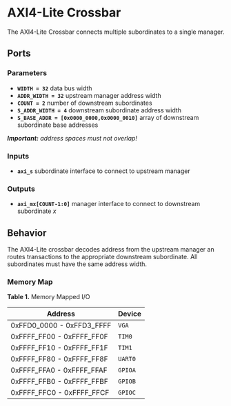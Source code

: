 # AXI4-Lite Crossbar

The AXI4-Lite Crossbar connects multiple subordinates to a single manager.


## Ports

### Parameters

- **`WIDTH = 32`** data bus width
- **`ADDR_WIDTH = 32`** upstream manager address width
- **`COUNT = 2`** number of downstream subordinates
- **`S_ADDR_WIDTH = 4`** downstream subordinate address width
- **`S_BASE_ADDR = [0x0000_0000,0x0000_0010]`** array of downstream subordinate base addresses

***Important:** address spaces must not overlap!*

### Inputs

- **`axi_s`** subordinate interface to connect to upstream manager

### Outputs

- **`axi_mx[COUNT-1:0]`** manager interface to connect to downstream subordinate *x*

## Behavior

The AXI4-Lite crossbar decodes address from the upstream manager an routes transactions to the appropriate downstream subordinate.
All subordinates must have the same address width.

### Memory Map

**Table 1.** Memory Mapped I/O

| Address | Device |
| --- | --- |
| 0xFFD0_0000 - 0xFFD3_FFFF | `VGA` |
| 0xFFFF_FF00 - 0xFFFF_FF0F | `TIM0` |
| 0xFFFF_FF10 - 0xFFFF_FF1F | `TIM1` |
| 0xFFFF_FF80 - 0xFFFF_FF8F | `UART0` |
| 0xFFFF_FFA0 - 0xFFFF_FFAF | `GPIOA` |
| 0xFFFF_FFB0 - 0xFFFF_FFBF | `GPIOB` |
| 0xFFFF_FFC0 - 0xFFFF_FFCF | `GPIOC` |
